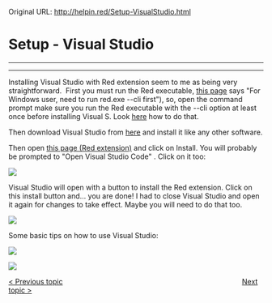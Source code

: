 Original URL: <http://helpin.red/Setup-VisualStudio.html>

# Setup - Visual Studio

* * *

* * *

Installing Visual Studio with Red extension seem to me as being very straightforward.  First you must run the Red executable, [this page](https://github.com/red/VScode-extension) says "For Windows user, need to run red.exe --cli first"), so, open the command prompt make sure you run the Red executable with the --cli option at least once before installing Visual S. Look [here](http://helpin.red/Helloworld-runandcompile.html) how to do that.

Then download Visual Studio from [here](https://code.visualstudio.com/) and install it like any other software.

Then open [this page (Red extension)](https://marketplace.visualstudio.com/items?itemName=red-auto.red) and click on Install. You will probably be prompted to "Open Visual Studio Code" . Click on it too:

![](http://helpin.red/lib/NewItem104.png)

Visual Studio will open with a button to install the Red extension. Click on this install button and... you are done! I had to close Visual Studio and open it again for changes to take effect. Maybe you will need to do that too.

![](http://helpin.red/lib/NewItem105.png)

Some basic tips on how to use Visual Studio:

![](http://helpin.red/lib/NewItem129.png)

![](http://helpin.red/lib/NewItem130.png)

[&lt; Previous topic](http://helpin.red/Rededitor.html)                                                                                          [Next topic &gt;](http://helpin.red/Helloworld-runandcompile.html)
